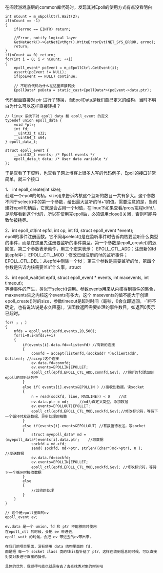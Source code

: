 在阅读游戏底层的common库代码时，发现其对Epoll的使用方式有点没看明白

    int nCount = m_oEpollCtrl.Wait(2);
	if(nCount == -1)
	{
		if(errno == EINTR) return;

		//Error, notify logical layer
		GetNetWork()->GetNetEvtMgr().WriteErrorEvt(NET_SYS_ERROR, errno);
		return;
	}
	if(nCount == 0) return; 
	for(int i = 0; i < nCount; ++i)
	{
		epoll_event* poEvent = m_oEpollCtrl.GetEvent(i);
		assert(poEvent != NULL);
		if(poEvent == NULL) continue;

        // 不明白代码为什么在这里直接转换
		EpollData* poData = static_cast<EpollData*>(poEvent->data.ptr);

代码里面直接对 ptr 进行了转换，而EpollData是我们自己定义的结构，当时不明白为什么可以这样直接转换？

    // linux 系统下对 epoll_data 和 epoll_event 的定义
    typedef union epoll_data {
        void *ptr;
        int fd;
        __uint32_t u32;
        __uint64_t u64;
    } epoll_data_t;

    struct epoll_event {
        __uint32_t events; /* Epoll events */
        epoll_data_t data; /* User data variable */
    };

于是查看了下资料，也查看了网上博客上很多人写的代码例子，Epoll的接口非常简单，就三个接口

1、 int epoll_create(int size);  
    创建一个epoll的句柄，size用来告诉内核这个监听的数目一共有多大。这个参数不同于select()中的第一个参数，给出最大监听的fd+1的值。需要注意的是，当创建好epoll句柄后，它就是会占用一个fd值，在linux下如果查看/proc/进程id/fd/，是能够看到这个fd的，所以在使用完epoll后，必须调用close()关闭，否则可能导致fd被耗尽。

2、int epoll_ctl(int epfd, int op, int fd, struct epoll_event *event);  
    epoll的事件注册函数，它不同与select()是在监听事件时告诉内核要监听什么类型的事件，而是在这里先注册要监听的事件类型。第一个参数是epoll_create()的返回值，第二个参数表示动作，用三个宏来表示：
    EPOLL_CTL_ADD：注册新的fd到epfd中；
    EPOLL_CTL_MOD：修改已经注册的fd的监听事件；
    EPOLL_CTL_DEL：从epfd中删除一个fd；
    第三个参数是需要监听的fd，第四个参数是告诉内核需要监听什么事，struct 

3、int epoll_wait(int epfd, struct epoll_event * events, int maxevents, int timeout);  
    等待事件的产生，类似于select()调用。参数events用来从内核得到事件的集合，maxevents告之内核这个events有多大，这个 maxevents的值不能大于创建epoll_create()时的size，参数timeout是超时时间（毫秒，0会立即返回，-1将不确定，也有说法说是永久阻塞）。该函数返回需要处理的事件数目，如返回0表示已超时。

    for( ; ; )
    {
        nfds = epoll_wait(epfd,events,20,500);
        for(i=0;i<nfds;++i)
        {
            if(events[i].data.fd==listenfd) //有新的连接
            {
                connfd = accept(listenfd,(sockaddr *)&clientaddr, &clilen); //accept这个连接
                ev.data.fd=connfd;
                ev.events=EPOLLIN|EPOLLET;
                epoll_ctl(epfd,EPOLL_CTL_ADD,connfd,&ev); //将新的fd添加到epoll的监听队列中
            }
            else if( events[i].events&EPOLLIN ) //接收到数据，读socket
            {
                n = read(sockfd, line, MAXLINE)) < 0    //读
                ev.data.ptr = md;     //md为自定义类型，添加数据
                ev.events=EPOLLOUT|EPOLLET;
                epoll_ctl(epfd,EPOLL_CTL_MOD,sockfd,&ev);//修改标识符，等待下一个循环时发送数据，异步处理的精髓
            }
            else if(events[i].events&EPOLLOUT) //有数据待发送，写socket
            {
                struct myepoll_data* md = (myepoll_data*)events[i].data.ptr;    //取数据
                sockfd = md->fd;
                send( sockfd, md->ptr, strlen((char*)md->ptr), 0 );        //发送数据
                ev.data.fd=sockfd;
                ev.events=EPOLLIN|EPOLLET;
                epoll_ctl(epfd,EPOLL_CTL_MOD,sockfd,&ev); //修改标识符，等待下一个循环时接收数据
            }
            else
            {
                //其他的处理
            }
        }
    }

    // 这个是epoll里面的ev
    epoll_event ev; 

    ev.data 是一个 union，fd 和 ptr 不能够同时使用
    在epoll_ctl 的时候，会把 ev 带进去，
    epoll_wait 的时候，会把 ev 带进去的ev带出来，

    在我们的项目里面，没有使用 data 结构里面的 fd, 
    而是把 每一个 socket class 类的this指针给了 ptr，这样在收到信息的时候，可以直接对类对象进行直接的操作。

    具体的优势，我觉得可能也就是省去了去查找类对象的时间吧
